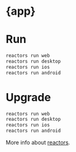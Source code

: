 {app}
===

# Run

```javascript
reactors run web
reactors run desktop
reactors run ios
reactors run android
```

# Upgrade

```javascript
reactors run web
reactors run desktop
reactors run ios
reactors run android
```

More info about [reactors](https://github.com/co2-git/reactors).
